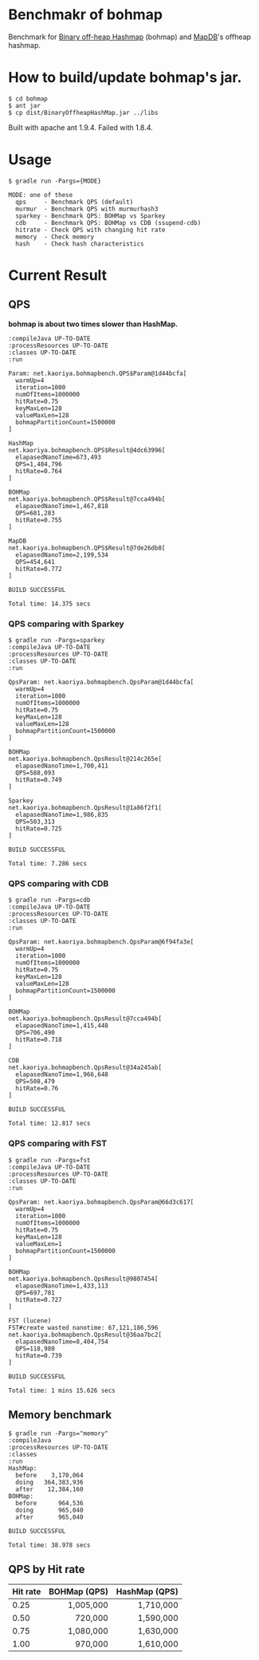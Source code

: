 # Benchmakr of bohmap

Benchmark for [Binary off-heap Hashmap](https://github.com/cfelde/BinaryOffheapHashMap) (bohmap) and [MapDB](http://www.mapdb.org/)'s offheap hashmap.

# How to build/update bohmap's jar.

```
$ cd bohmap
$ ant jar
$ cp dist/BinaryOffheapHashMap.jar ../libs
```

Built with apache ant 1.9.4.  Failed with 1.8.4.

# Usage

```
$ gradle run -Pargs={MODE}

MODE: one of these
  qps     - Benchmark QPS (default)
  murmur  - Benchmark QPS with murmurhash3
  sparkey - Benchmark QPS: BOHMap vs Sparkey
  cdb     - Benchmark QPS: BOHMap vs CDB (ssupend-cdb)
  hitrate - Check QPS with changing hit rate
  memory  - Check memory
  hash    - Check hash characteristics
```

# Current Result

## QPS

**bohmap is about two times slower than HashMap.**

```
:compileJava UP-TO-DATE
:processResources UP-TO-DATE
:classes UP-TO-DATE
:run

Param: net.kaoriya.bohmapbench.QPS$Param@1d44bcfa[
  warmUp=4
  iteration=1000
  numOfItems=1000000
  hitRate=0.75
  keyMaxLen=128
  valueMaxLen=128
  bohmapPartitionCount=1500000
]

HashMap
net.kaoriya.bohmapbench.QPS$Result@4dc63996[
  elapasedNanoTime=673,493
  QPS=1,484,796
  hitRate=0.764
]

BOHMap
net.kaoriya.bohmapbench.QPS$Result@7cca494b[
  elapasedNanoTime=1,467,818
  QPS=681,283
  hitRate=0.755
]

MapDB
net.kaoriya.bohmapbench.QPS$Result@7de26db8[
  elapasedNanoTime=2,199,534
  QPS=454,641
  hitRate=0.772
]

BUILD SUCCESSFUL

Total time: 14.375 secs
```

### QPS comparing with Sparkey

```
$ gradle run -Pargs=sparkey
:compileJava UP-TO-DATE
:processResources UP-TO-DATE
:classes UP-TO-DATE
:run

QpsParam: net.kaoriya.bohmapbench.QpsParam@1d44bcfa[
  warmUp=4
  iteration=1000
  numOfItems=1000000
  hitRate=0.75
  keyMaxLen=128
  valueMaxLen=128
  bohmapPartitionCount=1500000
]

BOHMap
net.kaoriya.bohmapbench.QpsResult@214c265e[
  elapasedNanoTime=1,700,411
  QPS=588,093
  hitRate=0.749
]

Sparkey
net.kaoriya.bohmapbench.QpsResult@1a86f2f1[
  elapasedNanoTime=1,986,835
  QPS=503,313
  hitRate=0.725
]

BUILD SUCCESSFUL

Total time: 7.286 secs
```

### QPS comparing with CDB

```
$ gradle run -Pargs=cdb
:compileJava UP-TO-DATE
:processResources UP-TO-DATE
:classes UP-TO-DATE
:run

QpsParam: net.kaoriya.bohmapbench.QpsParam@6f94fa3e[
  warmUp=4
  iteration=1000
  numOfItems=1000000
  hitRate=0.75
  keyMaxLen=128
  valueMaxLen=128
  bohmapPartitionCount=1500000
]

BOHMap
net.kaoriya.bohmapbench.QpsResult@7cca494b[
  elapasedNanoTime=1,415,448
  QPS=706,490
  hitRate=0.718
]

CDB
net.kaoriya.bohmapbench.QpsResult@34a245ab[
  elapasedNanoTime=1,966,648
  QPS=508,479
  hitRate=0.76
]

BUILD SUCCESSFUL

Total time: 12.817 secs
```

### QPS comparing with FST

```
$ gradle run -Pargs=fst
:compileJava UP-TO-DATE
:processResources UP-TO-DATE
:classes UP-TO-DATE
:run

QpsParam: net.kaoriya.bohmapbench.QpsParam@66d3c617[
  warmUp=4
  iteration=1000
  numOfItems=1000000
  hitRate=0.75
  keyMaxLen=128
  valueMaxLen=1
  bohmapPartitionCount=1500000
]

BOHMap
net.kaoriya.bohmapbench.QpsResult@9807454[
  elapasedNanoTime=1,433,113
  QPS=697,781
  hitRate=0.727
]

FST (lucene)
FST#create wasted nanotime: 67,121,186,596
net.kaoriya.bohmapbench.QpsResult@36aa7bc2[
  elapasedNanoTime=8,404,754
  QPS=118,980
  hitRate=0.739
]

BUILD SUCCESSFUL

Total time: 1 mins 15.626 secs
```

## Memory benchmark

```
$ gradle run -Pargs="memory"
:compileJava
:processResources UP-TO-DATE
:classes
:run
HashMap:
  before    3,170,064
  doing   364,383,936
  after    12,384,160
BOHMap:
  before      964,536
  doing       965,040
  after       965,040

BUILD SUCCESSFUL

Total time: 38.978 secs
```

## QPS by Hit rate

Hit rate | BOHMap (QPS) | HashMap (QPS)
---------|-------------:|--------------:
0.25     |1,005,000     |1,710,000
0.50     |  720,000     |1,590,000
0.75     |1,080,000     |1,630,000
1.00     |  970,000     |1,610,000
